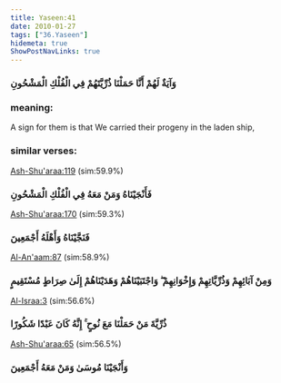 ```yaml
---
title: Yaseen:41
date: 2010-01-27
tags: ["36.Yaseen"]
hidemeta: true 
ShowPostNavLinks: true 
---
```

### وَآيَةٌ لَهُمْ أَنَّا حَمَلْنَا ذُرِّيَّتَهُمْ فِي الْفُلْكِ الْمَشْحُونِ
### meaning: 
A sign for them is that We carried their progeny in the laden ship,
### similar verses: 

[Ash-Shu'araa:119](/26/119) (sim:59.9%)

### فَأَنْجَيْنَاهُ وَمَنْ مَعَهُ فِي الْفُلْكِ الْمَشْحُونِ

[Ash-Shu'araa:170](/26/170) (sim:59.3%)

### فَنَجَّيْنَاهُ وَأَهْلَهُ أَجْمَعِينَ

[Al-An'aam:87](/6/87) (sim:58.9%)

### وَمِنْ آبَائِهِمْ وَذُرِّيَّاتِهِمْ وَإِخْوَانِهِمْ ۖ وَاجْتَبَيْنَاهُمْ وَهَدَيْنَاهُمْ إِلَىٰ صِرَاطٍ مُسْتَقِيمٍ

[Al-Israa:3](/17/3) (sim:56.6%)

### ذُرِّيَّةَ مَنْ حَمَلْنَا مَعَ نُوحٍ ۚ إِنَّهُ كَانَ عَبْدًا شَكُورًا

[Ash-Shu'araa:65](/26/65) (sim:56.5%)

### وَأَنْجَيْنَا مُوسَىٰ وَمَنْ مَعَهُ أَجْمَعِينَ

